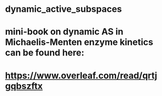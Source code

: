# dynamic_active_subspaces

# mini-book on dynamic AS in Michaelis-Menten enzyme kinetics can be found here:
# https://www.overleaf.com/read/qrtjgqbszftx